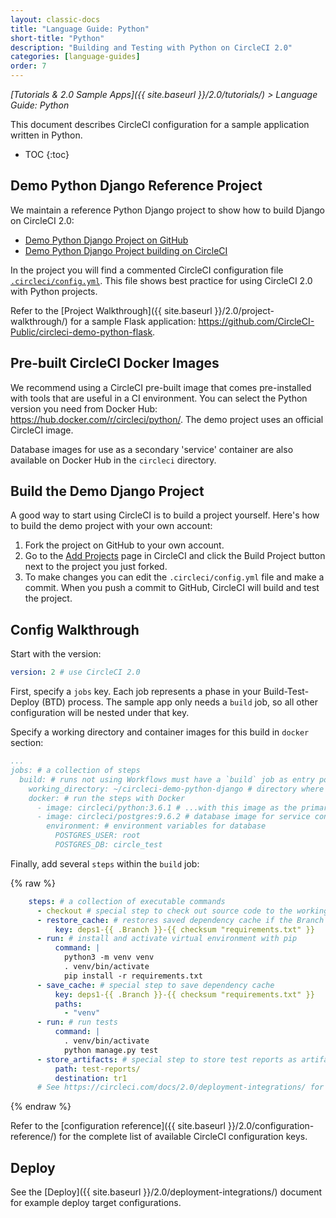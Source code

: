 ```yaml
---
layout: classic-docs
title: "Language Guide: Python"
short-title: "Python"
description: "Building and Testing with Python on CircleCI 2.0"
categories: [language-guides]
order: 7
---
```


*[Tutorials & 2.0 Sample Apps]({{ site.baseurl }}/2.0/tutorials/) > Language Guide: Python*

This document describes CircleCI configuration for a sample application written in Python. 

* TOC
{:toc}

## Demo Python Django Reference Project

We maintain a reference Python Django project to show how to build Django on CircleCI 2.0:

- <a href="https://github.com/CircleCI-Public/circleci-demo-python-django" target="_blank">Demo Python Django Project on GitHub</a>
- <a href="https://circleci.com/gh/CircleCI-Public/circleci-demo-python-django" target="_blank">Demo Python Django Project building on CircleCI</a>

In the project you will find a commented CircleCI configuration file <a href="https://github.com/CircleCI-Public/circleci-demo-python-django/blob/master/.circleci/config.yml" target="_blank">`.circleci/config.yml`</a>. This file shows best practice for using CircleCI 2.0 with Python projects.

Refer to the [Project Walkthrough]({{ site.baseurl }}/2.0/project-walkthrough/) for a sample Flask application: <https://github.com/CircleCI-Public/circleci-demo-python-flask>.

## Pre-built CircleCI Docker Images

We recommend using a CircleCI pre-built image that comes pre-installed with tools that are useful in a CI environment. You can select the Python version you need from Docker Hub: <https://hub.docker.com/r/circleci/python/>. The demo project uses an official CircleCI image.

Database images for use as a secondary 'service' container are also available on Docker Hub in the `circleci` directory.

## Build the Demo Django Project 

A good way to start using CircleCI is to build a project yourself. Here's how to build the demo project with your own account:

1. Fork the project on GitHub to your own account.
2. Go to the [Add Projects](https://circleci.com/add-projects) page in CircleCI and click the Build Project button next to the project you just forked.
3. To make changes you can edit the `.circleci/config.yml` file and make a commit. When you push a commit to GitHub, CircleCI will build and test the project.

## Config Walkthrough

Start with the version:

```YAML
version: 2 # use CircleCI 2.0
```

First, specify a `jobs` key. Each job represents a phase in your Build-Test-Deploy (BTD) process. The sample app only needs a `build` job, so all other configuration will be nested under that key.

Specify a working directory and container images for this build in `docker` section:

```YAML
...
jobs: # a collection of steps
  build: # runs not using Workflows must have a `build` job as entry point
    working_directory: ~/circleci-demo-python-django # directory where steps will run
    docker: # run the steps with Docker
      - image: circleci/python:3.6.1 # ...with this image as the primary container; this is where all `steps` will run
      - image: circleci/postgres:9.6.2 # database image for service container avalable at `localhost:<port>`
        environment: # environment variables for database
          POSTGRES_USER: root
          POSTGRES_DB: circle_test
```

Finally, add several `steps` within the `build` job:

{% raw %}
```YAML
    steps: # a collection of executable commands
      - checkout # special step to check out source code to the working directory
      - restore_cache: # restores saved dependency cache if the Branch key template or requirements.txt files have not changed since the previous run
          key: deps1-{{ .Branch }}-{{ checksum "requirements.txt" }}
      - run: # install and activate virtual environment with pip
          command: |
            python3 -m venv venv
            . venv/bin/activate
            pip install -r requirements.txt
      - save_cache: # special step to save dependency cache
          key: deps1-{{ .Branch }}-{{ checksum "requirements.txt" }}
          paths:
            - "venv"
      - run: # run tests
          command: |
            . venv/bin/activate
            python manage.py test
      - store_artifacts: # special step to store test reports as artifacts
          path: test-reports/
          destination: tr1
      # See https://circleci.com/docs/2.0/deployment-integrations/ for deploy examples    
```
{% endraw %}

Refer to the [configuration reference]({{ site.baseurl }}/2.0/configuration-reference/) for the complete list of available CircleCI configuration keys.

## Deploy

See the [Deploy]({{ site.baseurl }}/2.0/deployment-integrations/) document for example deploy target configurations.



